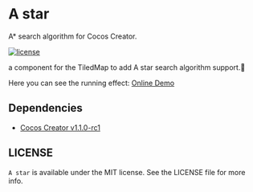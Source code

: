 # A star
A\* search algorithm for Cocos Creator.

[![license](https://img.shields.io/github/license/luckytianyiyan/A-star.svg)](LICENSE.md)

a component for the TiledMap to add A star search algorithm support.:beers:

Here you can see the running effect:
[Online Demo](http://luckytianyiyan.github.io/A-star/)

## Dependencies

- [Cocos Creator v1.1.0-rc1](http://forum.cocos.com/t/cocos-creator-1-1-0-beta-5-27-rc1/36633)


## LICENSE
`A star` is available under the MIT license. See the LICENSE file for more info.